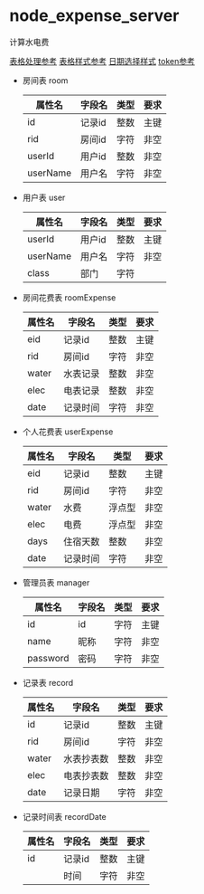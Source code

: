 # node_expense_server
计算水电费

[表格处理参考](https://blog.csdn.net/qq_17828675/article/details/78801126)
[表格样式参考](https://blog.csdn.net/dopamy_busymonkey/article/details/79106660)
[日期选择样式](http://code.ciaoca.com/jquery/cxCalendar/)
[token参考](https://segmentfault.com/a/1190000009494020?utm_source=tag-newest)

- 房间表 room  

  | 属性名   | 字段名 | 类型 | 要求 |
  | ------ | ------ | ---- | ---- |
  | id       | 记录id | 整数 | 主键 |
  | rid      | 房间id | 字符 | 非空 |
  | userId   | 用户id | 整数 | 非空 |
  | userName | 用户名 | 字符 | 非空 |

  

- 用户表 user
  
  | 属性名   | 字段名 | 类型 | 要求 |
  | -------- | ------ | ---- | ---- |
  | userId   | 用户id | 整数 | 主键 |
  | userName | 用户名 | 字符 | 非空 |
  | class    | 部门   | 字符 |      |
  
  
  
- 房间花费表 roomExpense
  
  | 属性名 | 字段名   | 类型 | 要求 |
  | ------ | -------- | ---- | ---- |
  | eid    | 记录id   | 整数 | 主键 |
  | rid    | 房间id   | 字符 | 非空 |
  | water  | 水表记录 | 整数 | 非空 |
  | elec   | 电表记录 | 整数 | 非空 |
  | date   | 记录时间 | 字符 | 非空 |
  
  
  
- 个人花费表 userExpense
  
  | 属性名 | 字段名   | 类型   | 要求 |
  | ------ | -------- | ------ | ---- |
  | eid    | 记录id   | 整数   | 主键 |
  | rid    | 房间id   | 字符   | 非空 |
  | water  | 水费     | 浮点型 | 非空 |
  | elec   | 电费     | 浮点型 | 非空 |
  | days   | 住宿天数 | 整数   | 非空 |
  | date   | 记录时间 | 字符   | 非空 |
  
  
  
- 管理员表 manager

  | 属性名   | 字段名 | 类型 | 要求 |
  | -------- | ------ | ---- | ---- |
  | id       | id     | 字符 | 主键 |
  | name     | 昵称   | 字符 | 非空 |
  | password | 密码   | 字符 | 非空 |



- 记录表 record

  | 属性名 | 字段名     | 类型 | 要求 |
  | ------ | ---------- | ---- | ---- |
  | id     | 记录id     | 整数 | 主键 |
  | rid    | 房间id     | 字符 | 非空 |
  | water  | 水表抄表数 | 整数 | 非空 |
  | elec   | 电表抄表数 | 整数 | 非空 |
  | date   | 记录日期   | 字符 | 非空 |

  
  
- 记录时间表 recordDate

  | 属性名 | 字段名 | 类型 | 要求 |
  | ------ | ------ | ---- | ---- |
  | id     | 记录id | 整数 | 主键 |
  |        | 时间   | 字符 | 非空 |

  

